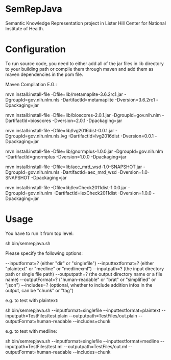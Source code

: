 # SemRepJava

Semantic Knowledge Representation project in Lister Hill Center for National Institute of Health.

# Configuration

To run source code, you need to either add all of the jar files in lib directory to your building path or compile them through maven and add them as maven dependencies in the pom file.

Maven Compilation E.G.:

mvn install:install-file -Dfile=lib/metamaplite-3.6.2rc1.jar -DgroupId=gov.nih.nlm.nls -DartifactId=metamaplite -Dversion=3.6.2rc1 -Dpackaging=jar

mvn install:install-file -Dfile=lib/bioscores-2.0.1.jar -DgroupId=gov.nih.nlm -DartifactId=bioscores -Dversion=2.0.1 -Dpackaging=jar

mvn install:install-file -Dfile=lib/lvg2016dist-0.0.1.jar -DgroupId=gov.nih.nlm.nls.lvg -DartifactId=lvg2016dist -Dversion=0.0.1 -Dpackaging=jar

mvn install:install-file -Dfile=lib/gnormplus-1.0.0.jar -DgroupId=gov.nih.nlm -DartifactId=gnormplus -Dversion=1.0.0 -Dpackaging=jar

mvn install:install-file -Dfile=lib/aec_mrd_wsd-1.0-SNAPSHOT.jar -DgroupId=gov.nih.nlm.nls -DartifactId=aec_mrd_wsd -Dversion=1.0-SNAPSHOT -Dpackaging=jar

mvn install:install-file -Dfile=lib/lexCheck2011dist-1.0.0.jar -DgroupId=gov.nih.nlm -DartifactId=lexCheck2011dist -Dversion=1.0.0 -Dpackaging=jar


# Usage
You have to run it from top level:

sh bin/semrepjava.sh <options>

Please specify the following options:

--inputformat=? (either "dir" or "singlefile")
--inputtextformat=? (either "plaintext" or "medline" or "medlinexml")
--inputpath=? (the input directory path or single file path)
--outputpath=? (the output directory name or a file name)
--outputFormat=? ("human-readable" or "brat" or "simplified" or "json")
--includes=? (optional, whether to include addition infos in the output, can be "chunk" or "tag")

e.g. to test with plaintext:

sh bin/semrepjava.sh --inputformat=singlefile --inputtextformat=plaintext --inputpath=TestFiles/test.plain --outputpath=TestFiles/out.plain --outputFormat=human-readable --includes=chunk

e.g. to test with medline:

sh bin/semrepjava.sh --inputformat=singlefile --inputtextformat=medline --inputpath=TestFiles/test.ml --outputpath=TestFiles/out.ml --outputFormat=human-readable --includes=chunk

